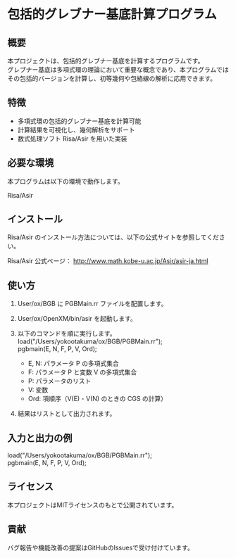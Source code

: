 # 包括的グレブナー基底計算プログラム

## 概要

本プロジェクトは、包括的グレブナー基底を計算するプログラムです。\
グレブナー基底は多項式環の理論において重要な概念であり、本プログラムではその包括的バージョンを計算し、初等幾何や包絡線の解析に応用できます。

## 特徴

- 多項式環の包括的グレブナー基底を計算可能
- 計算結果を可視化し、幾何解析をサポート
- 数式処理ソフト Risa/Asir を用いた実装

## 必要な環境

本プログラムは以下の環境で動作します。

Risa/Asir

## インストール

Risa/Asir のインストール方法については、以下の公式サイトを参照してください。

Risa/Asir 公式ページ：
http://www.math.kobe-u.ac.jp/Asir/asir-ja.html

## 使い方

1. User/ox/BGB に PGBMain.rr ファイルを配置します。
2. User/ox/OpenXM/bin/asir を起動します。
3. 以下のコマンドを順に実行します。\
   load("/Users/yokootakuma/ox/BGB/PGBMain.rr");\
   pgbmain(E, N, F, P, V, Ord);
   
   - E, N: パラメータ P の多項式集合
   - F: パラメータ P と変数 V の多項式集合
   - P: パラメータのリスト
   - V: 変数
   - Ord: 項順序（V(E) - V(N) のときの CGS の計算）
5. 結果はリストとして出力されます。

## 入力と出力の例

load("/Users/yokootakuma/ox/BGB/PGBMain.rr");\
pgbmain(E, N, F, P, V, Ord);

## ライセンス

本プロジェクトはMITライセンスのもとで公開されています。

## 貢献

バグ報告や機能改善の提案はGitHubのIssuesで受け付けています。
